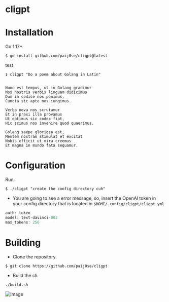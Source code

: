 <h1>cligpt</h1>

<h1>Installation</h1>

Go 1.17+
```
$ go install github.com/paij0se/cligpt@latest
```

test

```
❯ cligpt "Do a poem about Golang in Latin"


Nunc est tempus, ut in Golang gradimur
Mox nostris verbis linguam didicimus
Dum in codice nos ponimus,
Cuncta sic apte nos iungimus.

Verba nova nos scrutamur
Et in praxi illa provamus
Ut optimus sic codex fiat,
Hic scimus nos invenire quod quaerimus.

Golang saepe gloriosa est,
Mentem nostram stimulat et excitat
Nobis efficit ut mira creemus
Et magna in mundo fata sequamur.
```

<h1>Configuration</h1>
Run:

```
$ ./cligpt "create the config directory cuh"
```

- You are going to see a error message, so, insert the OpenAI token in your config directory that is located in `$HOME/.config/cligpt/cligpt.yml`

```haskell
auth: token
model: text-davinci-003
max_tokens: 256
```

<h1>Building</h1>

- Clone the repository.

`$ git clone https://github.com/paij0se/cligpt`

- Build the cli.

`./build.sh`

![image](https://user-images.githubusercontent.com/69026987/209194859-a2456a7d-796f-47e0-8a8e-062848e2cbaf.png)
